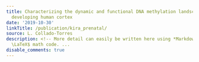 ```yaml
---
title: Characterizing the dynamic and functional DNA methylation landscape in the
  developing human cortex
date: '2019-10-30'
linkTitle: /publication/kira_prenatal/
source: L. Collado-Torres
description: <!-- More detail can easily be written here using *Markdown* and $\rm
  \LaTeX$ math code. ...
disable_comments: true
---
```

<!-- More detail can easily be written here using *Markdown* and $\rm \LaTeX$ math code. ...